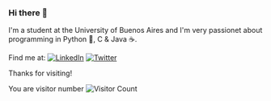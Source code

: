 ### Hi there 👋

<!--
**LuisParedes1/LuisParedes1** is a ✨ _special_ ✨ repository because its `README.md` (this file) appears on your GitHub profile.

Here are some ideas to get you started:

- 🔭 I’m currently working on ...
- 🌱 I’m currently learning ...
- 👯 I’m looking to collaborate on ...
- 🤔 I’m looking for help with ...
- 💬 Ask me about ...
- 📫 How to reach me: ...
- 😄 Pronouns: ...
- ⚡ Fun fact: ...

Self-updating README
https://dev.to/mokkapps/how-i-built-a-self-updating-readme-on-my-github-profile-418d
-->

I'm a student at the University of Buenos Aires and I'm very passionet about programming in Python 🐍, C & Java ☕. 


Find me at: 
[![LinkedIn](https://info.homeworksolutions.com/hs-fs/hub/54123/file-389994930-jpg/images/linkedin_20x20.jpg?t=1492617905457)](https://www.linkedin.com/in/luis-paredes-b743a79b/) [![Twitter](http://thebradfordhotel.com/wp-content/uploads/2014/05/Twitter-logo-20x20.jpg)](https://twitter.com/luisjoseparedes) 


Thanks for visiting!    

You are visitor number ![Visitor Count](https://profile-counter.glitch.me/{LuisParedes1}/count.svg)
